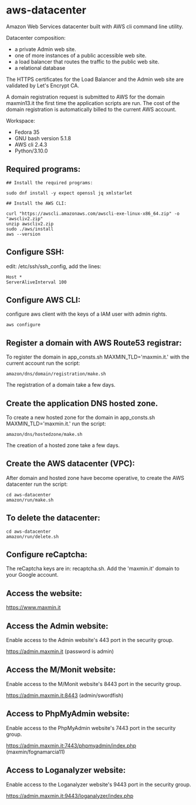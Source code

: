 # aws-datacenter

Amazon Web Services datacenter built with AWS cli command line utility.

Datacenter composition:

- a private Admin web site. 
- one of more instances of a public accessible web site.
- a load balancer that routes the traffic to the public web site.
- a relational database

The HTTPS certificates for the Load Balancer and the Admin web site are validated by Let's Encrypt CA.

A domain registration request is submitted to AWS for the domain maxmin13.it the first time the application
scripts are run. The cost of the domain registration is automatically billed to the current AWS account.

Workspace: 

- Fedora 35
- GNU bash version 5.1.8
- AWS cli 2.4.3 
- Python/3.10.0 

## Required programs:
```
## Install the required programs: 

sudo dnf install -y expect openssl jq xmlstarlet

## Install the AWS CLI:

curl "https://awscli.amazonaws.com/awscli-exe-linux-x86_64.zip" -o "awscliv2.zip"
unzip awscliv2.zip
sudo ./aws/install
aws --version

```

## Configure SSH:

edit: /etc/ssh/ssh_config, add the lines:

```
Host *
ServerAliveInterval 100

```

## Configure AWS CLI:
configure aws client with the keys of a IAM user with admin rights.
```
aws configure

```

## Register a domain with AWS Route53 registrar:
To register the domain in app_consts.sh MAXMIN_TLD='maxmin.it.' with the current account run the script:
```
amazon/dns/domain/registration/make.sh 
```
The registration of a domain take a few days.


## Create the application DNS hosted zone.
To create a new hosted zone for the domain in app_consts.sh MAXMIN_TLD='maxmin.it.' run the script:
```
amazon/dns/hostedzone/make.sh
```
The creation of a hosted zone take a few days.

## Create the AWS datacenter (VPC):
After domain and hosted zone have become operative, to create the AWS datacenter run the script: 
```
cd aws-datacenter
amazon/run/make.sh

```

## To delete the datacenter:
```
cd aws-datacenter
amazon/run/delete.sh

```

## Configure reCaptcha:

The reCaptcha keys are in: recaptcha.sh.
Add the 'maxmin.it' domain to your Google account.

## Access the website:
 
https://www.maxmin.it

## Access the Admin website:

Enable access to the Admin website's 443 port in the security group.

https://admin.maxmin.it
(password is admin)

## Access the M/Monit website:

Enable access to the M/Monit website's 8443 port in the security group.

https://admin.maxmin.it:8443
(admin/swordfish)

## Access to PhpMyAdmin website:

Enable access to the PhpMyAdmin website's 7443 port in the security group.

https://admin.maxmin.it:7443/phpmyadmin/index.php
(maxmin/fognamarcia11)

## Access to Loganalyzer website:

Enable access to the Loganalyzer website's 9443 port in the security group.

https://admin.maxmin.it:9443/loganalyzer/index.php


